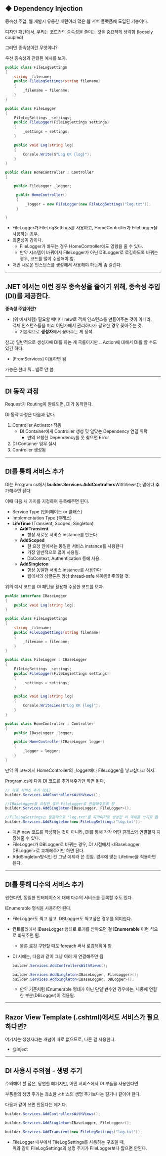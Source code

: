 ## ◆ Dependency Injection

종속성 주입. 웹 개발시 유용한 패턴이라 많은 웹 서버 플랫폼에 도입된 기능이다.

디자인 패턴에서, 우리는 코드간의 종속성을 줄이는 것을 중요하게 생각함 (loosely coupled)

그러면 종속성이란 무엇이냐?

우선 종속성과 관련된 예시를 보자.

```cs
public class FileLogSettings
{
    string _filename;
    public FileLogSettings(string filename)
    {
        _filename = filename; 
    }
}
```

```cs
public class FileLogger
{
    FileLogSettings _settings;
    public FileLogger(FileLogSettings settings)
    {
        _settings = settings;
    }

    public void Log(string log)
    {
        Console.Write($"Log OK {log}");
    }
}
```

```cs
public class HomeController : Controller
{

    public FileLogger _logger;

     public HomeController()
     {
         _logger = new FileLogger(new FileLogSettings("log.txt"));
     }

}
```

-   FileLogger가 FileLogSettings를 사용하고, HomeController가 FileLogger을 사용하는 경우.
-   의존성이 강하다.
    -   FileLogger가 바뀌는 경우 HomeController에도 영향을 줄 수 있다.
    -   만약 시스템이 바뀌어서 FileLogger가 아닌 DBLogger로 로깅하도록 바뀌는 경우, 코드를 많이 수정해야 함.
-   매번 새로운 인스턴스를 생성해서 사용해야 하는게 좀 걸린다.

---

## .NET 에서는 이런 경우 종속성을 줄이기 위해, 종속성 주입(DI)를 제공한다.

**종속성 주입이란?**

-   (위 예시처럼) 필요할 때마다 new로 객체 인스턴스를 만들어주는 것이 아니라,  
    객체 인스턴스들을 미리 어딘가에서 관리하다가 필요한 경우 꽂아주는 것. 
    -   기본적으로 **생성자**에서 꽂아주는 게 정석.

참고) 일반적으로 생성자에 DI를 하는 게 국룰이지만 .. Action에 대해서 DI를 할 수도 있긴 하다.

-   \[FromServices\] 이용하면 됨

가능은 한데 뭐.. 별로 안 씀

---

## DI 동작 과정

Request가 Routing이 완료되면, DI가 동작한다.

DI 동작 과정은 다음과 같다.

1.  Controller Activator 작동
    -   DI Container에게 Controller 생성 및 알맞는 Dependency 연결 위탁
        -   만약 요청한 Dependency를 못 찾으면 Error
2.  DI Container 임무 실시
3.  Controller 생성됨

---

## DI를 통해 서비스 추가

DI는 Program.cs에서 **builder.Services.AddControllers**WithViews(); 밑에다 추가해주면 된다.

이때 다음 세 가지를 지정하여 등록해주면 된다.

-   Service Type (인터페이스 or 클래스)
-   Implementation Type (클래스)
-   **LifeTime** (Transient, Scoped, Singleton)
    -   **AddTransient**
        -   항상 새로운 서비스 instance를 만든다
    -   **AddScoped**
        -   한 요청 안에서는 동일한 서비스 instance를 사용한다
        -   가장 일반적으로 많이 사용됨.
        -   DbContext, Authentication 등에 사용. 
    -   **AddSingleton**
        -   항상 동일한 서비스 instance를 사용한다
        -   웹에서의 싱글톤은 항상 thread-safe 해야함!! 주의할 것.

위의 예시 코드를 DI 패턴을 활용해 수정한 코드를 보자.

```cs
public interface IBaseLogger
{
    public void Log(string log);
}
```

```cs
public class FileLogSettings
{
    string _filename;
    public FileLogSettings(string filename)
    {
        _filename = filename; 
    }
}
```

```cs
public class FileLogger : IBaseLogger
{
    FileLogSettings _settings;
    public FileLogger(FileLogSettings settings)
    {
        _settings = settings;
    }

    public void Log(string log)
    {
        Console.WriteLine($"Log OK {log}");
    }
}
```

```cs
public class HomeController : Controller
{
    public IBaseLogger _logger;

    public HomeController(IBaseLogger logger)
    {
        _logger = logger;
    }
}
```

만약 위 코드에서 HomeController의 \_logger에다 FileLogger을 넣고싶다고 하자.

Program.cs에 다음 DI 코드를 추가해주기만 하면 된다,

```cs
// 각종 서비스 추가 (DI)
builder.Services.AddControllersWithViews();

//IBaseLogger을 요청한 경우 FileLogger로 연결해주도록 함
builder.Services.AddSingleton<IBaseLogger, FileLogger>();

//FileLogSettings는 일괄적으로 "log.txt"를 파라미터로 생성한 이 객체를 쓰기로 함
builder.Services.AddSingleton(new FileLogSettings("log.txt"));
```

-   매번 new 코드를 작성하는 것이 아니라, DI를 통해 각각 어떤 클래스와 연결할지 지정해줄 수 있다.
-   FileLogger가 DBLogger로 바뀌는 경우, DI 시점에서 <IBaseLogger, DBLogger>로 교체해주기만 하면 된다.
-   AddSingleton방식인 건 그냥 예제라 쓴 것임. 경우에 맞는 Lifetime을 적용하면 된다.

---

## DI를 통해 다수의 서비스 추가

원한다면, 동일한 인터페이스에 대해 다수의 서비스를 등록할 수도 있다.

IEnumerable 형식을 사용하면 된다.

-   FileLogger도 찍고 싶고, DBLogger도 찍고싶은 경우를 의미한다.
-   컨트롤러에서 IBaseLogger 형태로 로거를 받아오던 걸 **IEnumerable**<IBaseLogger> 이런 식으로 바꿔주면 됨.
    -   물론 로깅 구현할 때도 foreach 써서 로깅해줘야 함
-   DI 시에는, 다음과 같이 그냥 여러 개 연결해주면 됨  
    
    ```cs
    builder.Services.AddControllersWithViews();
    
    builder.Services.AddSingleton<IBaseLogger, FileLogger>();
    builder.Services.AddSingleton<IBaseLogger, DBLogger>();
    ```
    
    -   만약 기존처럼 IEnumerable 형태가 아닌 단일 변수인 경우에는, 나중에 연결한 부분(DBLogger)이 적용됨.

---

## Razor View Template (.cshtml)에서도 서비스가 필요하다면?

여기서는 생성자라는 개념이 따로 없으므로, 다른 걸 사용한다.

-   @inject

---

## DI 사용시 주의점 - 생명 주기

주의해야 할 점은, 당연한 얘기지만, 어떤 서비스에서 DI 부품을 사용한다면

부품들의 생명 주기는 최소한 서비스의 생명 주기보다는 길거나 같아야 한다.

다음과 같이 쓰면 안된다는 얘기다.

```cs
builder.Services.AddControllersWithViews();

builder.Services.AddSingleton<IBaseLogger, FileLogger>();

builder.Services.AddTransient(new FileLogSettings("log.txt"));
```

-   FileLogger 내부에서 FileLogSettings를 사용하는 구조일 때,  
    위와 같이 FileLogSettings의 생명 주기가 FileLogger보다 짧으면 안된다.